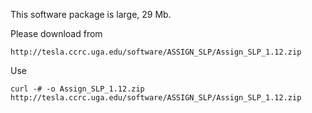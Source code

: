 
This software package is large, 29 Mb. 

Please download from 

    http://tesla.ccrc.uga.edu/software/ASSIGN_SLP/Assign_SLP_1.12.zip

Use 

    curl -# -o Assign_SLP_1.12.zip  http://tesla.ccrc.uga.edu/software/ASSIGN_SLP/Assign_SLP_1.12.zip
